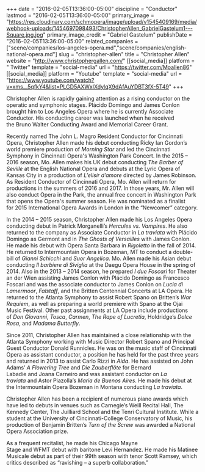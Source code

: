 +++
date = "2016-02-05T13:36:00-05:00"
discipline = "Conductor"
lastmod = "2016-02-05T13:36:00-05:00"
primary_image = "https://res.cloudinary.com/schmopera/image/upload/v1545409169/media/webhook-uploads/1454697098493/ChristopherAllen_GabrielGastelum1---Square.jpg.jpg"
primary_image_credit = "Gabriel Gastelum"
publishDate = "2016-02-05T13:36:00-05:00"
related_companies = ["scene/companies/los-angeles-opera.md","scene/companies/english-national-opera.md"]
slug = "christopher-allen"
title = "Christopher Allen"
website = "http://www.christophergallen.com/"
[[social_media]]
platform = " Twitter"
template = "social-media"
url = "https://twitter.com/Moallen86"
[[social_media]]
platform = "Youtube"
template = "social-media"
url = "https://www.youtube.com/watch?v=xms__5qfkY4&list=PLGD5AXWxIXdylqX9dAfAuYDBT3fX-5T49"
+++

Christopher Allen is rapidly gaining attention as a rising conductor on the operatic and symphonic stages. Plácido Domingo and James Conlon brought him to Los Angeles Opera where he is currently Associate Conductor. His conducting career was launched when he received the Bruno Walter Conducting Award and Memorial Career Grant.

Recently named The John L. Magro Resident Conductor for Cincinnati Opera, Christopher Allen made his debut conducting Ricky Ian Gordon’s world premiere production of *Morning Star* and led the Cincinnati Symphony in Cincinnati Opera's Washington Park Concert. In the 2015 – 2016 season, Mo. Allen makes his UK debut conducting *The Barber of Seville* at the English National Opera and debuts at the Lyric Opera of Kansas City in a production of *L’elisir d’amore* directed by James Robinson. As Resident Conductor of Cincinnati Opera, Mo. Allen will return for productions in the summers of 2016 and 2017. In those years, Mr. Allen will also conduct Opera in the Park, the annual free concert in Washington Park that opens the Opera's summer season. He was nominated as a finalist for 2015 International Opera Awards in London in the “Newcomer” category.

In the 2014 – 2015 season, Christopher Allen made his Los Angeles Opera conducting debut in Patrick Morganelli’s *Hercules vs. Vampires*. He also returned to the company as Associate Conductor in *La traviata* with Plácido Domingo as Germont and in *The Ghosts of Versailles* with James Conlon. He made his debut with Opera Santa Barbara in *Rigoletto* in the fall of 2014. He returned to Intermountain Opera in Bozeman, MT to conduct a double-bill of *Gianni Schicchi* and *Suor Angelica*. Mo. Allen made his Asian debut conducting *Il barbiere di Siviglia* at the Daegu Opera House in the spring of 2014. Also in the 2013 – 2014 season, he prepared *I due Foscari* for Theater an der Wien assisting James Conlon with Plácido Domingo as Francesco Foscari and was the associate conductor to James Conlon on *Lucia di Lamermoor*, *Falstaff*, and the Britten Centennial Concerts at LA Opera. He returned to the Atlanta Symphony to assist Robert Spano on Britten’s *War Requiem*, as well as preparing a world premiere with Spano at the Ojai Music Festival. Other past assignments at LA Opera include productions of *Don Giovanni*, *Tosca*, *Carmen*, *The Rape of Lucretia*, Holdridge’s *Dolce Rosa*, and *Madama Butterfly*. 

Since 2011, Christopher Allen has maintained a close relationship with the Atlanta Symphony working with Music Director Robert Spano and Principal Guest Conductor Donald Runnicles. He was on the music staff of Cincinnati Opera as assistant conductor, a position he has held for the past three years and returned in 2013 to assist Carlo Rizzi in *Aida*. He has assisted on John Adams’ *A Flowering Tree* and *Die Zauberflöte* for Bernard Labadie and Joana Carneiro and was assistant conductor on *La traviata* and Astor Piazolla’s *Maria de Buenos Aires*. He made his debut at the Intermountain Opera Bozeman in Montana conducting *La traviata*.

Christopher Allen has been a recipient of numerous piano awards which have led to debuts in venues such as Carnegie’s Weill Recital Hall, The Kennedy Center, The Juilliard School and the Tenri Cultural Institute. While a student at the University of Cincinnati-College Conservatory of Music, his production of Benjamin Britten’s *Turn of the Screw* was awarded a National Opera Association prize. 

As a frequent recitalist, he made his Chicago Mayne Stage and WFMT debut with baritone Levi Hernandez. He made his Matinee Musicale debut as part of their 99th season with tenor Scott Ramsey, which critics described as “ravishing – a superb collaboration.”
